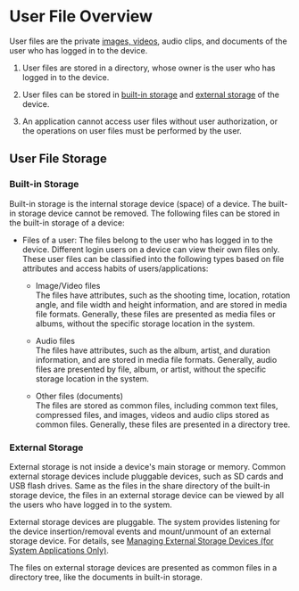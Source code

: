 # User File Overview
<!--Kit: Core File Kit-->
<!--Subsystem: FileManagement-->
<!--Owner: @wang_zhangjun; @gzhuangzhuang-->
<!--Designer: @wang_zhangjun; @gzhuangzhuang; @renguang1116-->
<!--Tester: @liuhonggang123; @yue-ye2; @juxiaopang-->
<!--Adviser: @foryourself-->

User files are the private [images, videos](../media/medialibrary/photoAccessHelper-overview.md), audio clips, and documents of the user who has logged in to the device.

1. User files are stored in a directory, whose owner is the user who has logged in to the device.

2. User files can be stored in [built-in storage](#built-in-storage) and [external storage](#external-storage) of the device.

3. An application cannot access user files without user authorization, or the operations on user files must be performed by the user.

## User File Storage

### Built-in Storage

Built-in storage is the internal storage device (space) of a device. The built-in storage device cannot be removed. The following files can be stored in the built-in storage of a device:

- Files of a user: The files belong to the user who has logged in to the device. Different login users on a device can view their own files only.
    These user files can be classified into the following types based on file attributes and access habits of users/applications:
  - Image/Video files<br>
    The files have attributes, such as the shooting time, location, rotation angle, and file width and height information, and are stored in media file formats. Generally, these files are presented as media files or albums, without the specific storage location in the system.
  
  - Audio files<br>
    The files have attributes, such as the album, artist, and duration information, and are stored in media file formats. Generally, audio files are presented by file, album, or artist, without the specific storage location in the system.
  
  - Other files (documents)<br>
    The files are stored as common files, including common text files, compressed files, and images, videos and audio clips stored as common files. Generally, these files are presented in a directory tree.


### External Storage

External storage is not inside a device's main storage or memory. Common external storage devices include pluggable devices, such as SD cards and USB flash drives. Same as the files in the share directory of the built-in storage device, the files in an external storage device can be viewed by all the users who have logged in to the system.

External storage devices are pluggable. The system provides listening for the device insertion/removal events and mount/unmount of an external storage device. <!--RP1-->For details, see [Managing External Storage Devices (for System Applications Only)](manage-external-storage-sys.md)<!--RP1End-->.

The files on external storage devices are presented as common files in a directory tree, like the documents in built-in storage.
